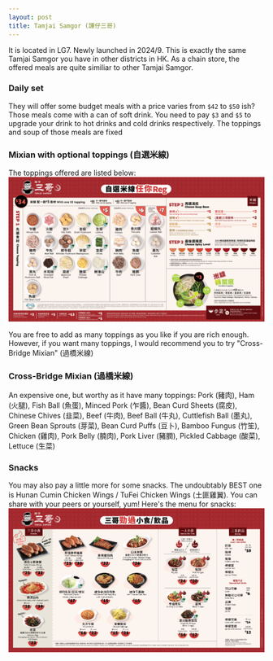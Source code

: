 ```yaml
---
layout: post
title: Tamjai Samgor (譚仔三哥)
---
```


It is located in LG7. Newly launched in 2024/9. This is exactly the same Tamjai Samgor you have in other districts in HK. As a chain store, the offered meals are quite similiar to other Tamjai Samgor.

### Daily set

They will offer some budget meals with a price varies from `$42` to `$50` ish? Those meals come with a can of soft drink. You need to pay `$3` and `$5` to upgrade your drink to hot drinks and cold drinks respectively. The toppings and soup of those meals are fixed

### Mixian with optional toppings (自選米線)

The toppings offered are listed below: <br>
![Samgor_menu](/media/samgor_menu.jpg) <br>

You are free to add as many toppings as you like if you are rich enough. However, if you want many toppings, I would recommend you to try "Cross-Bridge Mixian" (過橋米線)

### Cross-Bridge Mixian (過橋米線)

An expensive one, but worthy as it have many toppings:
Pork (豬肉), Ham (火腿), Fish Ball (魚蛋), Minced Pork (乍醬), Bean Curd Sheets (腐皮), Chinese Chives (韭菜), Beef (牛肉), Beef Ball (牛丸), Cuttlefish Ball (墨丸), Green Bean Sprouts (芽菜), Bean Curd Puffs (豆卜), Bamboo Fungus (竹笙), Chicken (雞肉), Pork Belly (腩肉), Pork Liver (豬膶), Pickled Cabbage (酸菜), Lettuce (生菜)

### Snacks

You may also pay a little more for some snacks. The undoubtably BEST one is Hunan Cumin Chicken Wings / TuFei Chicken Wings (土匪雞翼). You can share with your peers or yourself, yum!
Here's the menu for snacks: <br>
![Samgor_menu](/media/samgor_menu_2.png) <br>
